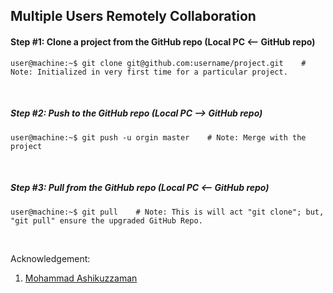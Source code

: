 ## Multiple Users Remotely Collaboration

#### Step #1: Clone a project from the GitHub repo (Local PC <-- GitHub repo)
```console
user@machine:~$ git clone git@github.com:username/project.git    # Note: Initialized in very first time for a particular project. 
```

&nbsp;
&nbsp;


##### Step #2: Push to the GitHub repo (Local PC --> GitHub repo)
```console
user@machine:~$ git push -u orgin master    # Note: Merge with the project
```

&nbsp;
&nbsp;

##### Step #3: Pull from the GitHub repo (Local PC <-- GitHub repo)
```console
user@machine:~$ git pull    # Note: This is will act "git clone"; but, "git pull" ensure the upgraded GitHub Repo.
```
&nbsp;
&nbsp;
&nbsp;
&nbsp;

Acknowledgement:
1. [Mohammad Ashikuzzaman](https://github.com/ashikuzzaman-ar/)
